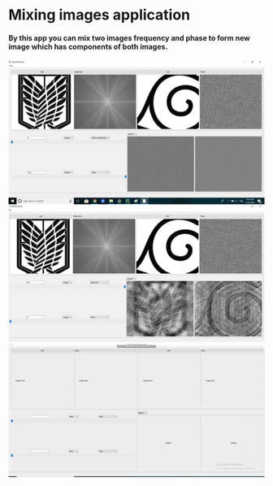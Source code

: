 # Mixing images application

#### By this app you can mix two images frequency and phase to form new image which has components of both images.

![first image](a.png)
![second image](b.png)
![third image](Mixing.gif)
